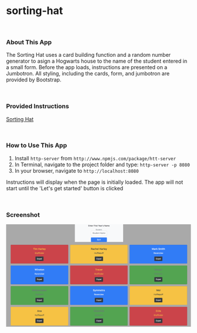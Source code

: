 # sorting-hat
<br>

### About This App
The Sorting Hat uses a card building function and a random number generator to asign a Hogwarts house to the name of the student entered in a small form.  Before the app loads, instructions are presented on a Jumbotron.  All styling, including the cards, form, and jumbotron are provided by Bootstrap.  

<br>

### Provided Instructions
<a href="https://github.com/nss-nightclass-projects/exercise-vault/blob/master/EVENTS_sorting_hat.md">Sorting Hat</a>

<br>

### How to Use This App
1. Install `http-server` from `http://www.npmjs.com/package/htt-server`
2. In Terminal, navigate to the project folder and type: `http-server -p 8080`
3. In your browser, navigate to `http://localhost:8080`

<p>Instructions will display when the page is initially loaded.  The app will not start until the 'Let's get started' button is clicked</p>

<br>

### Screenshot 
<img src='screenshot.png'>